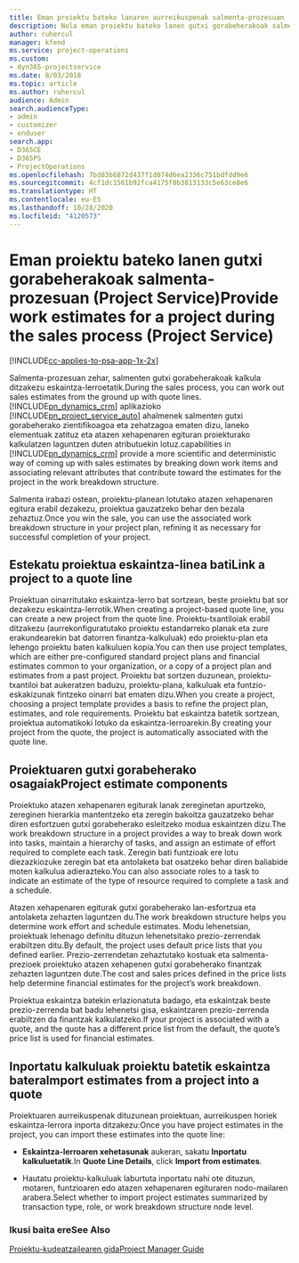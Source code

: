 ```yaml
---
title: Eman proiektu bateko lanaren aurreikuspenak salmenta-prozesuan
description: Nola eman proiektu bateko lanen gutxi gorabeherakoak salmenta-prozesuan Project Service-n
author: ruhercul
manager: kfend
ms.service: project-operations
ms.custom:
- dyn365-projectservice
ms.date: 8/03/2018
ms.topic: article
ms.author: ruhercul
audience: Admin
search.audienceType:
- admin
- customizer
- enduser
search.app:
- D365CE
- D365PS
- ProjectOperations
ms.openlocfilehash: 7bd83b6872d437f1d074d6ea2336c751bdfdd9e6
ms.sourcegitcommit: 4cf1dc1561b92fca4175f0b3813133c5e63ce8e6
ms.translationtype: HT
ms.contentlocale: eu-ES
ms.lasthandoff: 10/28/2020
ms.locfileid: "4120573"
---
```

# <a name="provide-work-estimates-for-a-project-during-the-sales-process-project-service"></a><span data-ttu-id="a11e4-103">Eman proiektu bateko lanen gutxi gorabeherakoak salmenta-prozesuan (Project Service)</span><span class="sxs-lookup"><span data-stu-id="a11e4-103">Provide work estimates for a project during the sales process (Project Service)</span></span>

[!INCLUDE[cc-applies-to-psa-app-1x-2x](../includes/cc-applies-to-psa-app-1x-2x.md)]

<span data-ttu-id="a11e4-104">Salmenta-prozesuan zehar, salmenten gutxi gorabeherakoak kalkula ditzakezu eskaintza-lerroetatik.</span><span class="sxs-lookup"><span data-stu-id="a11e4-104">During the sales process, you can work out sales estimates from the ground up with quote lines.</span></span> [!INCLUDE[pn_dynamics_crm](../includes/pn-dynamics-crm.md)] <span data-ttu-id="a11e4-105">aplikazioko [!INCLUDE[pn_project_service_auto](../includes/pn-project-service-auto.md)] ahalmenek salmenten gutxi gorabeherako zientifikoagoa eta zehatzagoa ematen dizu, laneko elementuak zatituz eta atazen xehapenaren egituran proiekturako kalkulatzen laguntzen duten atributuekin lotuz.</span><span class="sxs-lookup"><span data-stu-id="a11e4-105">capabilities in [!INCLUDE[pn_dynamics_crm](../includes/pn-dynamics-crm.md)] provide a more scientific and deterministic way of coming up with sales estimates by breaking down work items and associating relevant attributes that contribute toward the estimates for the project in the work breakdown structure.</span></span>  
  
 <span data-ttu-id="a11e4-106">Salmenta irabazi ostean, proiektu-planean lotutako atazen xehapenaren egitura erabil dezakezu, proiektua gauzatzeko behar den bezala zehaztuz.</span><span class="sxs-lookup"><span data-stu-id="a11e4-106">Once you win the sale, you can use the associated work breakdown structure in your project plan, refining it as necessary for successful completion of your project.</span></span>  
  
## <a name="link-a-project-to-a-quote-line"></a><span data-ttu-id="a11e4-107">Estekatu proiektua eskaintza-linea bati</span><span class="sxs-lookup"><span data-stu-id="a11e4-107">Link a project to a quote line</span></span>  
 <span data-ttu-id="a11e4-108">Proiektuan oinarritutako eskaintza-lerro bat sortzean, beste proiektu bat sor dezakezu eskaintza-lerrotik.</span><span class="sxs-lookup"><span data-stu-id="a11e4-108">When creating a project-based quote line, you can create a new project from the quote line.</span></span> <span data-ttu-id="a11e4-109">Proiektu-txantiloiak erabil ditzakezu (aurrekonfiguratutako proiektu estandarreko planak eta zure erakundearekin bat datorren finantza-kalkuluak) edo proiektu-plan eta lehengo proiektu baten kalkuluen kopia.</span><span class="sxs-lookup"><span data-stu-id="a11e4-109">You can then use project templates, which are either pre-configured standard project plans and financial estimates common to your organization, or a copy of a project plan and estimates from a past project.</span></span> <span data-ttu-id="a11e4-110">Proiektu bat sortzen duzunean, proiektu-txantiloi bat aukeratzen baduzu, proiektu-plana, kalkuluak eta funtzio-eskakizunak fintzeko oinarri bat ematen dizu.</span><span class="sxs-lookup"><span data-stu-id="a11e4-110">When you create a project, choosing a project template provides a basis to refine the project plan, estimates, and role requirements.</span></span> <span data-ttu-id="a11e4-111">Proiektu bat eskaintza batetik sortzean, proiektua automatikoki lotuko da eskaintza-lerroarekin.</span><span class="sxs-lookup"><span data-stu-id="a11e4-111">By creating your project from the quote, the project is automatically associated with the quote line.</span></span>  
  
## <a name="project-estimate-components"></a><span data-ttu-id="a11e4-112">Proiektuaren gutxi gorabeherako osagaiak</span><span class="sxs-lookup"><span data-stu-id="a11e4-112">Project estimate components</span></span>  
 <span data-ttu-id="a11e4-113">Proiektuko atazen xehapenaren egiturak lanak zereginetan apurtzeko, zereginen hierarkia mantentzeko eta zeregin bakoitza gauzatzeko behar diren esfortzuen gutxi gorabeherako esleitzeko modua eskaintzen dizu.</span><span class="sxs-lookup"><span data-stu-id="a11e4-113">The work breakdown structure in a project provides a way to break down work into tasks, maintain a hierarchy of tasks, and assign an estimate of effort required to complete each task.</span></span> <span data-ttu-id="a11e4-114">Zeregin bati funtzioak ere lotu diezazkiozuke zeregin bat eta antolaketa bat osatzeko behar diren baliabide moten kalkulua adierazteko.</span><span class="sxs-lookup"><span data-stu-id="a11e4-114">You can also associate roles to a task to indicate an estimate of the type of resource required to complete a task and a schedule.</span></span>  
  
 <span data-ttu-id="a11e4-115">Atazen xehapenaren egiturak gutxi gorabeherako lan-esfortzua eta antolaketa zehazten laguntzen du.</span><span class="sxs-lookup"><span data-stu-id="a11e4-115">The work breakdown structure helps you determine work effort and schedule estimates.</span></span> <span data-ttu-id="a11e4-116">Modu lehenetsian, proiektuak lehenago definitu dituzun lehenetsitako prezio-zerrendak erabiltzen ditu.</span><span class="sxs-lookup"><span data-stu-id="a11e4-116">By default, the project uses default price lists that you defined earlier.</span></span> <span data-ttu-id="a11e4-117">Prezio-zerrendetan zehaztutako kostuak eta salmenta-prezioek proiektuko atazen xehapenen gutxi gorabeherako finantzak zehazten laguntzen dute.</span><span class="sxs-lookup"><span data-stu-id="a11e4-117">The cost and sales prices defined in the price lists help determine financial estimates for the project’s work breakdown.</span></span>  
  
 <span data-ttu-id="a11e4-118">Proiektua eskaintza batekin erlazionatuta badago, eta eskaintzak beste prezio-zerrenda bat badu lehenetsi gisa, eskaintzaren prezio-zerrenda erabiltzen da finantzak kalkulatzeko.</span><span class="sxs-lookup"><span data-stu-id="a11e4-118">If your project is associated with a quote, and the quote has a different price list from the default, the quote’s price list is used for financial estimates.</span></span>  
  
## <a name="import-estimates-from-a-project-into-a-quote"></a><span data-ttu-id="a11e4-119">Inportatu kalkuluak proiektu batetik eskaintza batera</span><span class="sxs-lookup"><span data-stu-id="a11e4-119">Import estimates from a project into a quote</span></span>  
 <span data-ttu-id="a11e4-120">Proiektuaren aurreikuspenak dituzunean proiektuan, aurreikuspen horiek eskaintza-lerrora inporta ditzakezu:</span><span class="sxs-lookup"><span data-stu-id="a11e4-120">Once you have project estimates in the project, you can import these estimates into the quote line:</span></span>  
  
-   <span data-ttu-id="a11e4-121">**Eskaintza-lerroaren xehetasunak** aukeran, sakatu **Inportatu kalkuluetatik**.</span><span class="sxs-lookup"><span data-stu-id="a11e4-121">In **Quote Line Details**, click **Import from estimates**.</span></span> 

-   <span data-ttu-id="a11e4-122">Hautatu proiektu-kalkuluak laburtuta inportatu nahi ote dituzun, motaren, funtzioaren edo atazen xehapenaren egituraren nodo-mailaren arabera.</span><span class="sxs-lookup"><span data-stu-id="a11e4-122">Select whether to import project estimates summarized by transaction type, role, or work breakdown structure node level.</span></span>  
  
### <a name="see-also"></a><span data-ttu-id="a11e4-123">Ikusi baita ere</span><span class="sxs-lookup"><span data-stu-id="a11e4-123">See Also</span></span>  
 [<span data-ttu-id="a11e4-124">Proiektu-kudeatzailearen gida</span><span class="sxs-lookup"><span data-stu-id="a11e4-124">Project Manager Guide</span></span>](../psa/project-manager-guide.md)
